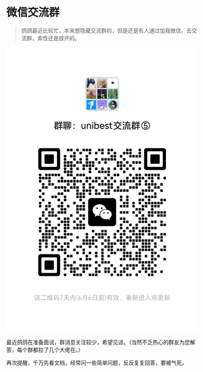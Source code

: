 # 微信交流群

> 鸽鸽最近比较忙，本来想隐藏交流群的，但是还是有人通过加我微信，去交流群，索性还是放开的。

![alt text](5a3ea128a47bbf9c412ceadd1fccdade.png)

最近鸽鸽在准备面试，群消息关注较少，希望见谅。（当然不乏热心的群友为您解答，每个群都拉了几个大佬在。）

再次提醒，千万先看文档，经常问一些简单问题，反反复复回答，要被气死。
